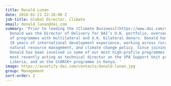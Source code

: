 ```yaml
---
title: Donald Lunan
date: 2016-01-21 22:18:00 Z
job-title: Global Director, Climate
email: donald_lunan@dai.com
summary: 'Prior to leading the [Climate Business](https://www.dai.com/our-work/solutions/environment-solutions/climate-change-adaptation-and-mitigation),
  Donald was the Director of Delivery for DAI’s U.K. portfolio, overseeing the implementation
  of programmes with multilateral and U.K. bilateral donors. Donald has more than
  19 years of international development experience, working across rural development,
  natural resource management, and climate change policy. Since joining DAI in 2005,
  Donald has been involved in some of our most high-profile programmes in this sector,
  most recently acting as technical director on the VPA Support Unit programme in
  Liberia, and on the StARCK+ programme in Kenya. '
image: https://assetify-dai.com/contacts/donald-lunan.jpg
group: Management
sort-order: 2
---
```


